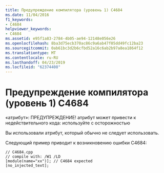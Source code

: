 ```yaml
---
title: Предупреждение компилятора (уровень 1) C4684
ms.date: 11/04/2016
f1_keywords:
- C4684
helpviewer_keywords:
- C4684
ms.assetid: e95f1a83-2784-4b05-ae94-12148e056e26
ms.openlocfilehash: 8ba3d75ecb370ac86c9a6ab47f05dd49fc12ba23
ms.sourcegitcommit: 0ab61bc3d2b6cfbd52a16c6ab2b97a8ea1864f12
ms.translationtype: MT
ms.contentlocale: ru-RU
ms.lasthandoff: 04/23/2019
ms.locfileid: "62374408"
---
```

# <a name="compiler-warning-level-1-c4684"></a>Предупреждение компилятора (уровень 1) C4684

«атрибут»: ПРЕДУПРЕЖДЕНИЕ! атрибут может привести к недействительного кода: используйте с осторожностью

Вы использовали атрибут, который обычно не следует использовать.

Следующий пример приводит к возникновению ошибки C4684:

```
// C4684.cpp
// compile with: /W1 /LD
[module(name="xx")]; // C4684 expected
[no_injected_text];
```